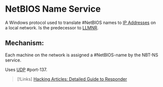 
# NetBIOS Name Service
A Windows protocol used to translate #NetBIOS names to [IP Addresses](IP-addresses.md) on a local network. Is the predecessor to [LLMNR](/networking/protocols/LLMNR.md).

## Mechanism:
Each machine on the network is assigned a #NetBIOS-name by the NBT-NS service. 

Uses [UDP](networking/protocols/UDP.md) #port-137.

>[!Links]
>[Hacking Articles: Detailed Guide to Responder](https://www.hackingarticles.in/a-detailed-guide-on-responder-llmnr-poisoning/)

